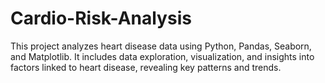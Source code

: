 # Cardio-Risk-Analysis
This project analyzes heart disease data using Python, Pandas, Seaborn, and Matplotlib. It includes data exploration, visualization, and insights into factors linked to heart disease, revealing key patterns and trends.
